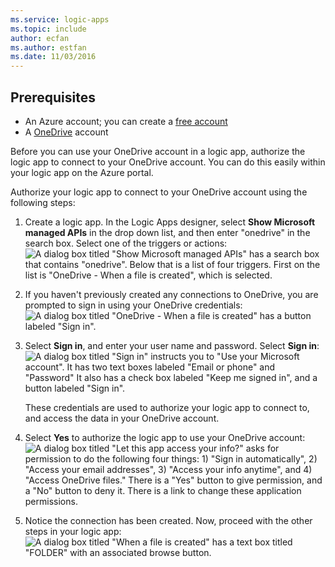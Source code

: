 ```yaml
---
ms.service: logic-apps
ms.topic: include
author: ecfan
ms.author: estfan
ms.date: 11/03/2016
---
```


## Prerequisites

* An Azure account; you can create a [free account](https://azure.microsoft.com/free)
* A [OneDrive](https://www.microsoft.com/store/apps/onedrive/9wzdncrfj1p3) account 

Before you can use your OneDrive account in a logic app, authorize the logic app to connect to your OneDrive account.  You can do this easily within your logic app on the Azure portal. 

Authorize your logic app to connect to your OneDrive account using the following steps:

1. Create a logic app. In the Logic Apps designer, select **Show Microsoft managed APIs** in the drop down list, and then enter "onedrive" in the search box. Select one of the triggers or actions:  
   ![A dialog box titled "Show Microsoft managed APIs" has a search box that contains "onedrive". Below that is a list of four triggers. First on the list is "OneDrive - When a file is created", which is selected.](./media/connectors-create-api-onedrive/onedrive-1.png)
2. If you haven't previously created any connections to OneDrive, you are prompted to sign in using your OneDrive credentials:  
   ![A dialog box titled "OneDrive - When a file is created" has a button labeled "Sign in".](./media/connectors-create-api-onedrive/onedrive-2.png)
3. Select **Sign in**, and enter your user name and password. Select **Sign in**:  
   ![A dialog box titled "Sign in" instructs you to "Use your Microsoft account". It has two text boxes labeled "Email or phone" and "Password" It also has a check box labeled "Keep me signed in", and a button labeled "Sign in".](./media/connectors-create-api-onedrive/onedrive-3.png)   
   
    These credentials are used to authorize your logic app to connect to, and access the data in your OneDrive account. 
4. Select **Yes** to authorize the logic app to use your OneDrive account:  
   ![A dialog box titled "Let this app access your info?" asks for permission to do the following four things: 1) "Sign in automatically", 2) "Access your email addresses", 3) "Access your info anytime", and 4) "Access OneDrive files." There is a "Yes" button to give permission, and a "No" button to deny it. There is a link to change these application permissions.](./media/connectors-create-api-onedrive/onedrive-4.png)   
5. Notice the connection has been created. Now, proceed with the other steps in your logic app:  
   ![A dialog box titled "When a file is created" has a text box titled "FOLDER" with an associated browse button.](./media/connectors-create-api-onedrive/onedrive-5.png)

